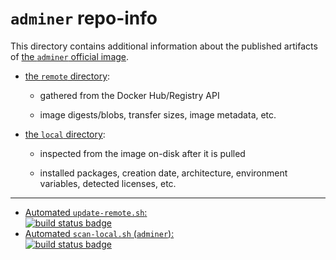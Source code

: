 # `adminer` repo-info

This directory contains additional information about the published artifacts of [the `adminer` official image](https://hub.docker.com/_/adminer/).

-	[the `remote` directory](remote/):

	-	gathered from the Docker Hub/Registry API

	-	image digests/blobs, transfer sizes, image metadata, etc.

-	[the `local` directory](local/):

	-	inspected from the image on-disk after it is pulled

	-	installed packages, creation date, architecture, environment variables, detected licenses, etc.

---

-	[Automated `update-remote.sh`:  
	![build status badge](https://doi-janky.infosiftr.net/job/repo-info/job/remote/badge/icon)](https://doi-janky.infosiftr.net/job/repo-info/job/remote/)
-	[Automated `scan-local.sh` (`adminer`):  
	![build status badge](https://doi-janky.infosiftr.net/job/repo-info/job/local/job/adminer/badge/icon)](https://doi-janky.infosiftr.net/job/repo-info/job/local/job/adminer)
